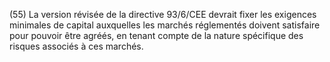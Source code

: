 (55) La version révisée de la directive 93/6/CEE devrait fixer les exigences minimales de capital auxquelles les marchés réglementés doivent satisfaire pour pouvoir être agréés, en tenant compte de la nature spécifique des risques associés à ces marchés.